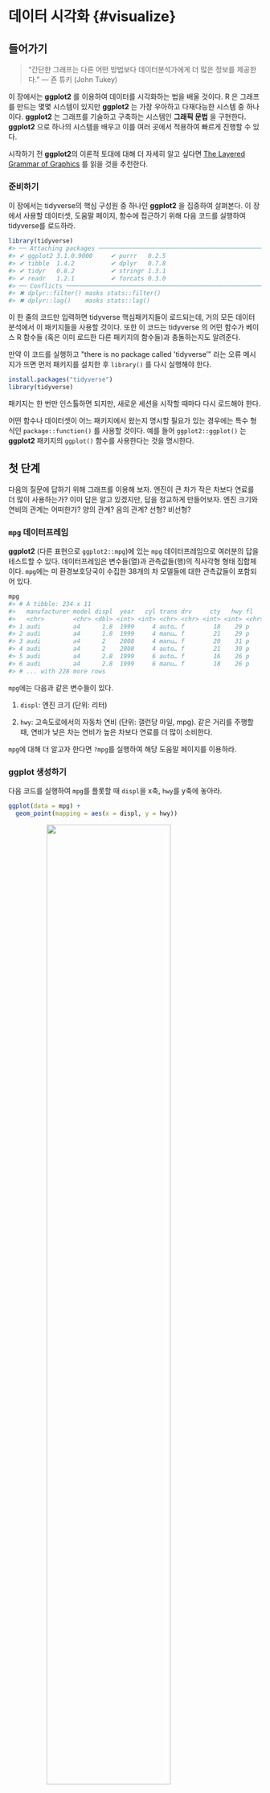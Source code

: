 
# 데이터 시각화 {#visualize}

## 들어가기

> “간단한 그래프는 다른 어떤 방법보다 데이터분석가에게 
> 더 많은 정보를 제공한다.” — 죤 튜키 (John Tukey)


이 장에서는 **ggplot2** 를 이용하여 데이터를 시각화하는 법을 배울 것이다. R 은 그래프를 만드는 몇몇 시스템이 있지만 **ggplot2** 는 가장 우아하고 다재다능한 시스템 중 하나이다. **ggplot2** 는 그래프를 기술하고 구축하는 시스템인 **그래픽 문법** 을 구현한다. **ggplot2** 으로 하나의 시스템을 배우고 이를 여러 곳에서 적용하여 빠르게 진행할 수 있다. 

시작하기 전 **ggplot2**의 이론적 토대에 대해 더 자세히 알고 싶다면 [The Layered Grammar of Graphics](http://vita.had.co.nz/papers/layered-grammar.pdf) 를 읽을 것을 추천한다.  

### 준비하기

이 장에서는 tidyverse의 핵심 구성원 중 하나인 **ggplot2** 을 집중하여 살펴본다. 이 장에서 사용할 데이터셋, 도움말 페이지, 함수에 접근하기 위해 다음 코드를 실행하여 tidyverse를 로드하라.  


```r
library(tidyverse)
#> ── Attaching packages ──────────────────────────────────────────────────────────────────────────────────────────────────────────────── tidyverse 1.2.1 ──
#> ✔ ggplot2 3.1.0.9000     ✔ purrr   0.2.5     
#> ✔ tibble  1.4.2          ✔ dplyr   0.7.8     
#> ✔ tidyr   0.8.2          ✔ stringr 1.3.1     
#> ✔ readr   1.2.1          ✔ forcats 0.3.0
#> ── Conflicts ─────────────────────────────────────────────────────────────────────────────────────────────────────────────────── tidyverse_conflicts() ──
#> ✖ dplyr::filter() masks stats::filter()
#> ✖ dplyr::lag()    masks stats::lag()
```

이 한 줄의 코드만 입력하면 tidyverse 핵심패키지들이 로드되는데, 거의 모든 데이터 분석에서 이 패키지들을 사용할 것이다. 또한 이 코드는 tidyverse 의 어떤 함수가 베이스 R 함수들 (혹은 이미 로드한 다른 패키지의 함수들)과 충돌하는지도 알려준다. 

만약 이 코드를 실행하고 "there is no package called 'tidyverse’" 라는 오류 메시지가 뜨면 먼저 패키지를 설치한 후 `library()` 를 다시 실행해야 한다. 


```r
install.packages("tidyverse")
library(tidyverse)
```

패키지는 한 번만 인스톨하면 되지만, 새로운 세션을 시작할 때마다 다시 로드해야 한다. 

어떤 함수나 데이터셋이 어느 패키지에서 왔는지 명시할 필요가 있는 경우에는 특수 형식인 `package::function()` 를 사용할 것이다. 예를 들어 `ggplot2::ggplot()` 는 **ggplot2** 패키지의 `ggplot()` 함수를 사용한다는 것을 명시한다. 

## 첫 단계

다음의 질문에 답하기 위해 그래프를 이용해 보자. 엔진이 큰 차가 작은 차보다 연료를 더 많이 사용하는가? 이미 답은 알고 있겠지만, 답을 정교하게 만들어보자. 엔진 크기와 연비의 관계는 어떠한가? 양의 관계? 음의 관계? 선형? 비선형? 

### `mpg` 데이터프레임

**ggplot2** (다른 표현으로 `ggplot2::mpg`)에 있는 `mpg` 데이터프레임으로 여러분의 답을 테스트할 수 있다. 데이터프레임은 변수들(열)과 관측값들(행)의 직사각형 형태 집합체이다. `mpg`에는 미 환경보호당국이 수집한 38개의 차 모델들에 대한 관측값들이 포함되어 있다. 


```r
mpg
#> # A tibble: 234 x 11
#>   manufacturer model displ  year   cyl trans drv     cty   hwy fl    class
#>   <chr>        <chr> <dbl> <int> <int> <chr> <chr> <int> <int> <chr> <chr>
#> 1 audi         a4      1.8  1999     4 auto… f        18    29 p     comp…
#> 2 audi         a4      1.8  1999     4 manu… f        21    29 p     comp…
#> 3 audi         a4      2    2008     4 manu… f        20    31 p     comp…
#> 4 audi         a4      2    2008     4 auto… f        21    30 p     comp…
#> 5 audi         a4      2.8  1999     6 auto… f        16    26 p     comp…
#> 6 audi         a4      2.8  1999     6 manu… f        18    26 p     comp…
#> # ... with 228 more rows
```

`mpg`에는 다음과 같은 변수들이 있다. 

1. `displ`: 엔진 크기 (단위: 리터) 

1. `hwy`: 고속도로에서의 자동차 연비 (단위: 갤런당 마일, mpg). 같은 거리를 주행할 때, 연비가 낮은 차는 연비가 높은 차보다 연료를 더 많이 소비한다. 

`mpg`에 대해 더 알고자 한다면 `?mpg`를 실행하여 해당 도움말 페이지를 이용하라. 

### ggplot 생성하기

다음 코드를 실행하여 `mpg`를 플롯할 때 `displ`을 x축, `hwy`를 y축에 놓아라. 


```r
ggplot(data = mpg) + 
  geom_point(mapping = aes(x = displ, y = hwy))
```

<img src="visualize_files/figure-html/unnamed-chunk-4-1.png" width="70%" style="display: block; margin: auto;" />

이 플롯은 엔진 크기(`displ`)와 연비(`hwy`) 사이에 음의 관계가 있음을 보여준다. 다른 말로 하면 엔진이 큰 차들은 연료를 더 많이 사용한다. 이제 연비와 엔진 크기에 대한 여러분의 가설이 확인되거나 반증되었는가? 

 

**ggplot2**에서는 `ggplot()` 함수로 플롯을 시작한다. `ggplot()`을 하면 레이어를 추가시킬 수 있는 좌표 시스템이 생성된다. `ggplot()`의 첫 번째 인수는 그래프에서 사용할 데이터셋이다. 따라서 `ggplot(data = mpg)`를 하면 빈 그래프가 생성되지만, 그리 흥미로운 것이 아니므로 생략하겠다. 

 

그래프는 `ggplot()`에 레이어를 하나 이상 추가해서 완성된다. 함수 `geom_point()`는 플롯에 점 레이어를 추가하여 산점도를 생성한다. **ggplot2**에는 많은 geom 함수가 있는데, 각각은 플롯에 다른 유형의 레이어를 추가한다. 이 장에서 이 많은 함수를 모두 배울 것이다. 

 

**ggplot2**의 각각의 geom 함수에는 매핑 인수가 있다. 이 인수는 데이터셋의 변수들이 시각적 속성으로 어떻게 매핑될 지를 정의한다. 이 인수는 항상 `aes()`와 쌍을 이루는데, `aes()`의 `x, y` 인수는 x, y축으로 매핑될 변수를 지정한다. **ggplot2**는 매핑된 변수를 데이터 인수(우리 경우엔 `mpg`)에서 찾는다. 

### 그래프 작성 탬플릿

이제 이 코드를 **ggplot2**로 그래프를 만드는, 재사용 가능한 템플릿으로 바꿔보자. 그래프를 만들려면 다음의 코드에서 괄호 안의 부분을 해당되는 데이터셋, geom함수나 매핑모음으로 바꾸라. 


```r
ggplot(data = <DATA>) + 
  <GEOM_FUNCTION>(mapping = aes(<MAPPINGS>))
```

이 장의 나머지 부분에서는 이 템플릿을 완성하고 확장하여 다른 유형의 그래프들을 만드는 법을 살펴볼 것이다. `<MAPPINGS>` 부분부터 시작해보자. 


### 연습문제

1. `ggplot(data = mpg)`을 실행하라. 무엇이 나타나는가? 

1. `mpg`는 행이 몇 개인가? 열은 몇 개인가? 

1. `drv` 변수는 무엇을 나타내는가? `?mpg`로 도움말 페이지를 참고하여 알아보자. 

1. `hwy` 대 `cyl`의 산점도를 만들어라. 

1. `class` 대 `drv` 산점도를 만들면 어떻게 되는가? 이 플롯이 유용하지 않은 이유는 무엇인가? 

## Aesthetic 매핑
> "그래프는 전혀 예상하지 못한 것을 보여줄 때 가장 큰 가치가 있다." - 죤 튜키

다음 플롯에서 한 그룹의 포인트들은(빨간색으로 강조) 선형 추세를 벗어나는 것 처럼 보인다. 이 차들은 예상한 것보다 더 높은 연비를 가진다. 이 차들을 어떻게 설명할 수 있을까?  


<img src="visualize_files/figure-html/unnamed-chunk-6-1.png" width="70%" style="display: block; margin: auto;" />

이 차들은 하이브리드 차라고 가설을 세워보자. 이 가설을 검정하는 방법으로 각 차의 `class` 값을 살펴보는 방법이 있다. `mpg` 데이터셋의 `class` 변수는 차를 소형, 중형, SUV 같은 그룹으로 분류한다. 이상점들이 하이브리드 차들이라면 소형이나 경차로 분류되었을 것이다. (이 데이터들은 하이브리드 트럭이나 SUV가 대중화되기 전에 수집되었음을 염두에 두자.) 

`class` 같은 세 번째 변수를 **aesthetics**에 매핑하여 이차원 산점도에 추가할 수도 있다. aesthetics은 플롯에 객체들의 시각적 속성이다. aesthetics에는 포인트의 크기, 모양, 색상 같은 것들이 포함된다. aesthetics 속성 값을 변경하여 점을 (아래와 같이) 다른 방법으로 표시할 수 있다. 데이터를 설명할 때 ’값’이라는 용어를 이미 사용했으므로 aesthetics 속성을 설명할 때는 단어 ’수준(level)’이라는 용어를 사용하자. 여기에서는 크기, 모양, 색상의 수준을 변경하여 다음과 같이 점을 작게 혹은 삼각형이나 파란색으로 만들었다. 


<img src="visualize_files/figure-html/unnamed-chunk-7-1.png" width="70%" style="display: block; margin: auto;" />

플롯의 aesthetics를 데이터셋의 변수들에 매핑해서 데이터에 대한 정보를 전달할 수 있다. 예를 들어 점의 색상을 `class` 변수에 매핑하여 각 차의 차종을 나타낼 수 있다. 


```r
ggplot(data = mpg) + 
  geom_point(mapping = aes(x = displ, y = hwy, color = class))
```

<img src="visualize_files/figure-html/unnamed-chunk-8-1.png" width="70%" style="display: block; margin: auto;" />

(해들리처럼 영국식 영어를 선호한다면 `color` 대신 `colour`를 사용할 수도 있다.) 

aesthetics을 변수에 매핑하기 위해서는 `aes()` 내부에서 aesthetics 이름을 변수 이름과 연결해야 한다. **ggplot2**는 변수의 고유한 값에 aesthetics의 고유한 수준(여기서는 고유한 색상)을 자동으로 지정하는데, 이 과정을 **스케일링 (scaling)**이라고 한다. **ggplot2**는 어떤 수준이 어떤 값에 해당하는지를 설명하는 범례도 추가한다. 

플롯의 색상들을 보면 이상점 중 다수가 2인승 차임을 보여준다. 이 차들은 하이브리드 차가 아닌 것 같고, 놀랍게도 스포츠카들이다! 스포츠카들은 SUV와 픽업트럭처럼 엔진이 크지만, 차체가 중형차나 소형차처럼 작아서 연비가 좋다. 다시 생각해보면 이 차들은 엔진 크기가 컸기 때문에 하이브리드일 가능성이 낮다. 

위의 예제에서 `class` 변수를 색상 aesthetics에 매핑했지만 이 변수를 같은 방법으로 크기 aesthetics에 매핑할 수도 있다. 이 경우, 각 포인트의 정확한 크기는 차종을 나타낼 것이다. 여기서 **경고**가 뜨는데, 비순서 변수 (`class`)를 순서형 aesthetics (`size`)로 매핑하는 것은 좋은 생각이 아니기 때문이다. 


```r
ggplot(data = mpg) + 
  geom_point(mapping = aes(x = displ, y = hwy, size = class))
#> Warning: Using size for a discrete variable is not advised.
```

<img src="visualize_files/figure-html/unnamed-chunk-9-1.png" width="70%" style="display: block; margin: auto;" />

class`를 **alpha** aesthetic에 매핑할 수도 있었는데, 이는 포인트의 투명도 혹은 모양을 제어한다.


```r
# Left
ggplot(data = mpg) + 
  geom_point(mapping = aes(x = displ, y = hwy, alpha = class))

# Right
ggplot(data = mpg) + 
  geom_point(mapping = aes(x = displ, y = hwy, shape = class))
```

<img src="visualize_files/figure-html/unnamed-chunk-10-1.png" width="50%" /><img src="visualize_files/figure-html/unnamed-chunk-10-2.png" width="50%" />

What happened to the SUVs? ggplot2 will only use six shapes at a time. By default, additional groups will go unplotted when you use the shape aesthetic.

For each aesthetic, you use `aes()` to associate the name of the aesthetic with a variable to display. The `aes()` function gathers together each of the aesthetic mappings used by a layer and passes them to the layer's mapping argument. The syntax highlights a useful insight about `x` and `y`: the x and y locations of a point are themselves aesthetics, visual properties that you can map to variables to display information about the data. 

Once you map an aesthetic, ggplot2 takes care of the rest. It selects a reasonable scale to use with the aesthetic, and it constructs a legend that explains the mapping between levels and values. For x and y aesthetics, ggplot2 does not create a legend, but it creates an axis line with tick marks and a label. The axis line acts as a legend; it explains the mapping between locations and values.

You can also _set_ the aesthetic properties of your geom manually. For example, we can make all of the points in our plot blue:


```r
ggplot(data = mpg) + 
  geom_point(mapping = aes(x = displ, y = hwy), color = "blue")
```

<img src="visualize_files/figure-html/unnamed-chunk-11-1.png" width="70%" style="display: block; margin: auto;" />

Here, the color doesn't convey information about a variable, but only changes the appearance of the plot. To set an aesthetic manually, set the aesthetic by name as an argument of your geom function; i.e. it goes _outside_ of `aes()`. You'll need to pick a level that makes sense for that aesthetic:

* The name of a color as a character string.

* The size of a point in mm.

* The shape of a point as a number, as shown in Figure \@ref(fig:shapes).

<div class="figure" style="text-align: center">
<img src="visualize_files/figure-html/shapes-1.png" alt="R has 25 built in shapes that are identified by numbers. There are some seeming duplicates: for example, 0, 15, and 22 are all squares. The difference comes from the interaction of the `colour` and `fill` aesthetics. The hollow shapes (0--14) have a border determined by `colour`; the solid shapes (15--18) are filled with `colour`; the filled shapes (21--24) have a border of `colour` and are filled with `fill`." width="75%" />
<p class="caption">(\#fig:shapes)R has 25 built in shapes that are identified by numbers. There are some seeming duplicates: for example, 0, 15, and 22 are all squares. The difference comes from the interaction of the `colour` and `fill` aesthetics. The hollow shapes (0--14) have a border determined by `colour`; the solid shapes (15--18) are filled with `colour`; the filled shapes (21--24) have a border of `colour` and are filled with `fill`.</p>
</div>

### 연습문제

1.  What's gone wrong with this code? Why are the points not blue?

    
    ```r
    ggplot(data = mpg) + 
      geom_point(mapping = aes(x = displ, y = hwy, color = "blue"))
    ```
    
    <img src="visualize_files/figure-html/unnamed-chunk-12-1.png" width="70%" style="display: block; margin: auto;" />
    
1.  Which variables in `mpg` are categorical? Which variables are continuous? 
    (Hint: type `?mpg` to read the documentation for the dataset). How
    can you see this information when you run `mpg`?

1.  Map a continuous variable to `color`, `size`, and `shape`. How do
    these aesthetics behave differently for categorical vs. continuous
    variables? 
    
1.  What happens if you map the same variable to multiple aesthetics? 

1.  What does the `stroke` aesthetic do? What shapes does it work with?
    (Hint: use `?geom_point`)
    
1.  What happens if you map an aesthetic to something other than a variable 
    name, like `aes(colour = displ < 5)`?  Note, you'll also need to specify x and y.

## Common problems

As you start to run R code, you're likely to run into problems. Don't worry --- it happens to everyone. I have been writing R code for years, and every day I still write code that doesn't work! 

Start by carefully comparing the code that you're running to the code in the book. R is extremely picky, and a misplaced character can make all the difference. Make sure that every `(` is matched with a `)` and every `"` is paired with another `"`. Sometimes you'll run the code and nothing happens. Check the left-hand of your console: if it's a `+`, it means that R doesn't think you've typed a complete expression and it's waiting for you to finish it. In this case, it's usually easy to start from scratch again by pressing ESCAPE to abort processing the current command.

One common problem when creating ggplot2 graphics is to put the `+` in the wrong place: it has to come at the end of the line, not the start. In other words, make sure you haven't accidentally written code like this:

```R
ggplot(data = mpg) 
+ geom_point(mapping = aes(x = displ, y = hwy))
```

If you're still stuck, try the help. You can get help about any R function by running `?function_name` in the console, or selecting the function name and pressing F1 in RStudio. Don't worry if the help doesn't seem that helpful - instead skip down to the examples and look for code that matches what you're trying to do.

If that doesn't help, carefully read the error message. Sometimes the answer will be buried there! But when you're new to R, the answer might be in the error message but you don't yet know how to understand it. Another great tool is Google: try googling the error message, as it's likely someone else has had the same problem, and has gotten help online.

## 면분할(facet)

변수를 추가하는 방법으로 aesthetic을 이용하는 방법을 보았다.  또다른 방법은 범주형 변수에 특히 유용한 방법인데, 플롯을 데이터 서브셋을 각각 표시하는 하위플롯인 **면분할**(facet)로 나누는 것이다. 

플롯을 하나의 변수에 대해 면분할(facet) 하기 위해서는, `facet_wrap()`을 이용하면 된다. `facet_wrap()`의 첫 번째 인수로는 `~`와 따라나오는 변수 이름으로 된 공식(formula)이어야 한다. (여기서 ’공식‘ 은 R 의 데이터 구조의 한 형태이며 ’등식(equation)’과 같은 의미가 아니다.) `facet_wrap()`에 전달하는 변수는 이산형이어야 한다. 



```r
ggplot(data = mpg) + 
  geom_point(mapping = aes(x = displ, y = hwy)) + 
  facet_wrap(~ class, nrow = 2)
```

<img src="visualize_files/figure-html/unnamed-chunk-13-1.png" width="70%" style="display: block; margin: auto;" />

플롯을 두 변수 조합으로 면분할하기 위해서는 `facet_grid()`를 플롯 호출에 추가하면 된다. `facet_grid()`의 첫 번째 인수도 공식이다. 이번에는 공식이 두 개의 변수가 `~`로 분리되어 있는 형태여야 한다. 




```r
ggplot(data = mpg) + 
  geom_point(mapping = aes(x = displ, y = hwy)) + 
  facet_grid(drv ~ cyl)
```

<img src="visualize_files/figure-html/unnamed-chunk-14-1.png" width="70%" style="display: block; margin: auto;" />

열이나 행으로 면분할하고 싶지 않다면 변수 이름 대신 `.`를 이용하라. (예: `+ facet_grid(. ~ cyl)`)  

### 연습문제

1. 연속형 변수로 면분할하면 어떻게 되는가? 

1. `facet_grid(drv ~ cyl)`로 만든 플롯에 있는 빈 셀들은 무엇을 의미하는가? 다음의 플롯과 어떻게 연관되는가?

    
    ```r
    ggplot(data = mpg) + 
      geom_point(mapping = aes(x = drv, y = cyl))
    ```

1.  다음의 코드는 어떤 플롯을 만드는가? `.`은 어떤 역할을 하는가?  
 

    
    ```r
    ggplot(data = mpg) + 
      geom_point(mapping = aes(x = displ, y = hwy)) +
      facet_grid(drv ~ .)
    
    ggplot(data = mpg) + 
      geom_point(mapping = aes(x = displ, y = hwy)) +
      facet_grid(. ~ cyl)
    ```

1.  이 절의 면분할된 첫 번째 플롯을 살펴보라.  

    
    ```r
    ggplot(data = mpg) + 
      geom_point(mapping = aes(x = displ, y = hwy)) + 
      facet_wrap(~ class, nrow = 2)
    ```
    
    색상 aesthetic을 쓰지 않고 면분할하는 것은 어떤 이점이 있는가? 단점은 무엇인가? 데이터가 더 크다면 이 균형은 어떻게 바뀌겠는가? 
    

1.  `?facet_wrap`을 읽어라. `nrow`의 역할은 무엇인가? `ncol`은 어떤 일을 하는가? 개별 패널의 배치를 조정하는 기타 옵션들은 무엇인가? `facet_grid()`에는 `nrow, ncol`인수가 왜 없는가? 

1.  `facet_grid()`를 사용할 때, 대개의 경우 고유 수준이 더 많은 변수를 열로 두어야 한다. 왜인가?     

## 기하 객체

두 플롯은 유사한가?  

<img src="visualize_files/figure-html/unnamed-chunk-18-1.png" width="50%" /><img src="visualize_files/figure-html/unnamed-chunk-18-2.png" width="50%" />

두 플롯은 동일한 `x` 변수, 동일한 `y` 변수를 포함하고, 동일한 데이터를 나타낸다. 그러나 둘은 같지 않다. 각 플롯은 데이터를 표현하는 시각 객체가 다르다. **ggplot2** 문법으로는 두 플롯이 다른 **지옴(geom)** 을 사용한다고 말한다. 

지옴은 데이터를 나타내기 위해 플롯이 사용하는 기하 객체(geometric object)이다. 사람들은 플롯이 사용하는 지옴의 유형으로 플롯을 기술한다. 예를 들어 막대 차트는 막대 지옴들을 이용하고, 라인 차트는 라인 지옴을, 박스플롯은 박스플롯 지옴을 이용하는 식이다. 산점도는 추세를 망가뜨린다. 즉, 포인트 지옴을 사용한다. 위에서 보았듯이, 같은 데이터를 플롯하기 위해 다른 지옴을 사용할 수 있다. 왼쪽의 플롯은 포인트 지옴을 사용했고, 오른쪽의 플롯은 평활(smooth) 지옴, 즉 데이터에 적합된 평활선을 이용했다. 

플롯에서 지옴을 바꾸기 위해서는 `ggplot()`에 추가하는 지옴 함수를 변경하면 된다. 예를 들어 다음의 코드를 사용하여 위 플롯들을 만들었다. 


```r
# left
ggplot(data = mpg) + 
  geom_point(mapping = aes(x = displ, y = hwy))

# right
ggplot(data = mpg) + 
  geom_smooth(mapping = aes(x = displ, y = hwy))
```

**ggplot2**의 모든 지옴 함수는 `mapping` 인수를 가진다. 그러나 모든 aesthetic이 모든 지옴과 작동하는 것은 아니다. 포인트의 shape(모양)을 설정할 수 있지만, 선의 ’shape’을 설정할 수는 없다. 반면, 라인의 linetype(선유형)을 설정할 수 있다. `geom_smooth()`는 linetype으로 매핑된 변수의 각 고유 값마다 다른 형태의  선을 그린다. 



```r
ggplot(data = mpg) + 
  geom_smooth(mapping = aes(x = displ, y = hwy, linetype = drv))
```

<img src="visualize_files/figure-html/unnamed-chunk-20-1.png" width="70%" style="display: block; margin: auto;" />

여기서 `geom_smooth()`는 자동차의 동력전달장치를 의미하는 `drv` 값에 기초하여 차 모델들을 세 개의 선으로 분리한다. 선 하나는 `4` 값을 가진 점들 모두를 표시하고, 다른 선은 `f`을 가진 모든 점을, 또 다른 선은 `r` 값을 가진 모든 점을 표시한다. 여기서 `4`는 사륜구동, `f`는 전륜구동, `r`은 후륜구동을 나타낸다. 

이것이 이상하게 들린다면 원 데이터 위에 선들을 겹쳐 그린 후, 선과 점을 `drv`에 따라 색상을 입히면 좀 더 명료하게 만들 수 있다.  

<img src="visualize_files/figure-html/unnamed-chunk-21-1.png" width="70%" style="display: block; margin: auto;" />

이 플롯은 같은 그래프에 두 개의 지옴을 포함하고 있는 것을 주목하라! 흥미로운가? 그러면 자, 기대하시라. 다음 절에서는 같은 플롯에 다중의 지옴을 놓는 방법을 배울 것이다.  

**ggplot2**에는 30개가 넘는 지옴이 있고, 확장 패키지에는 더 많은 지옴이 있다.  (예제는 <https://www.ggplot2-exts.org>에 있다). 포괄적인 개요는 **ggplot2**  치트시트에서 가장 잘 볼 수 있는데, <http://rstudio.com/cheatsheets>에서 얻을 수 있다. 더 배우고 싶은 지옴이 있다면 `?geom_smooth` 같이 도움말을 이용하라. 

`geom_smooth()` 같이 많은 수의 지옴은 데이터의 열, 여러 개를 표시 하기 위해 하나의 기하 객체를 사용한다. 이러한 지옴들에 대해 그룹 aesthetic을 다중 객체를 그리는 범주형 변수로 설정할 수 있다. **ggplot2**는 그룹 변수의 각 고유값에 따라 별도의 객체를 그린다. 실제로는 **ggplot2**는 (`linetype` 예제에서와 같이) aesthetic을 이산형 변수에 매핑할 때마다 이 지옴들에 대한 데이터를 자동으로 그룹화한다. 그룹 aesthetic은 기본적으로 범례를 추가하거나 구별시켜주는 기능들을 추가하지 않기 때문에, 이 기능을 활용하면 편리하다. 



```r
ggplot(data = mpg) +
  geom_smooth(mapping = aes(x = displ, y = hwy))
              
ggplot(data = mpg) +
  geom_smooth(mapping = aes(x = displ, y = hwy, group = drv))
    
ggplot(data = mpg) +
  geom_smooth(
    mapping = aes(x = displ, y = hwy, color = drv),
    show.legend = FALSE
  )
```

<img src="visualize_files/figure-html/unnamed-chunk-22-1.png" width="33%" /><img src="visualize_files/figure-html/unnamed-chunk-22-2.png" width="33%" /><img src="visualize_files/figure-html/unnamed-chunk-22-3.png" width="33%" />

같은 플롯에 여러 지옴을 표시하려면 `ggplot()`에 여러 지옴 함수를 추가하라. 


```r
ggplot(data = mpg) + 
  geom_point(mapping = aes(x = displ, y = hwy)) +
  geom_smooth(mapping = aes(x = displ, y = hwy))
```

<img src="visualize_files/figure-html/unnamed-chunk-23-1.png" width="70%" style="display: block; margin: auto;" />

 
그러나 이렇게 하면 코드에 중복이 생긴다. y-축을 `hwy` 대신 `cty`을 표시하도록 변경한다고 해보자. 두 군데에서 변수를 변경해야 하는데, 하나를 업데이트하는 것을 잊어버릴 수 있다. 이러한 종류의 중복은 매핑 집합을 `ggplot()`으로 전달하여 피할 수 있다. 이렇게 하면 **ggplot2**는 이 매핑들을 전역 매핑으로 처리하여 그래프의 각 지옴에 적용한다. 다른 말로 하면 다음의 코드는 이전 코드와 동일한 플롯을 생성한다.  


```r
ggplot(data = mpg, mapping = aes(x = displ, y = hwy)) + 
  geom_point() + 
  geom_smooth()
```

지옴 함수에 매핑을 넣으면 **ggplot2**는 해당 레이어에 대한 로컬 매핑으로 처리한다. 이 매핑으로 전역 매핑을 확장하거나 덮어쓴 뒤 해당 레이어에만 적용한다. 이렇게 하면 다른 레이어마다 다른 aesthetic을 표시하는 것이 가능하다. 


```r
ggplot(data = mpg, mapping = aes(x = displ, y = hwy)) + 
  geom_point(mapping = aes(color = class)) + 
  geom_smooth()
```

<img src="visualize_files/figure-html/unnamed-chunk-25-1.png" width="70%" style="display: block; margin: auto;" />

같은 원리로 각 레이어마다 다른 데이터를 지정할 수 있다. 여기서 우리의 평활선은 `mpg` 데이터셋의 서브셋인 경차만을 표시했다. `geom_smooth()` 의 로컬 데이터 인수는 해당 레이어에 한해서만 `ggplot()` 의 전역 데이터 인수를 덮어쓴다.


```r
ggplot(data = mpg, mapping = aes(x = displ, y = hwy)) + 
  geom_point(mapping = aes(color = class)) + 
  geom_smooth(data = filter(mpg, class == "subcompact"), se = FALSE)
```

<img src="visualize_files/figure-html/unnamed-chunk-26-1.png" width="70%" style="display: block; margin: auto;" />

(`filter()` 의 작동방식에 대해서 다음 장에서 배울 것이다. 여기에서는 이 명령어는 경차만 선택하라는 것으로 이해하라.) 


### 연습문제

1. 선 차트를 그리기 위해 어떤 지옴을 사용하겠는가? 박스플롯을 그리려면? 히스토그램은? 면적(area) 차트는? 

1. 머릿속으로 다음의 코드를 실행하고 출력이 어떨지 예측해보라. 그 후, R 에서 코드를 실행하고 여러분의 예측을 확인하라. 
    
    
    ```r
    ggplot(data = mpg, mapping = aes(x = displ, y = hwy, color = drv)) + 
      geom_point() + 
      geom_smooth(se = FALSE)
    ```

1.  `show.legend = FALSE`는 어떤 역할을 하는가? 삭제하면 어떻게 되는가? 앞에서 왜 이를 사용했겠는가? 

1. `geom_smooth()`의 `se` 인수는 어떤 역할을 하는가? 

1. 다음의 두 그래프는 다르게 나타나겠는가? 왜 그런가∙그렇지 않은가? 

    
    ```r
    ggplot(data = mpg, mapping = aes(x = displ, y = hwy)) + 
      geom_point() + 
      geom_smooth()
    
    ggplot() + 
      geom_point(data = mpg, mapping = aes(x = displ, y = hwy)) + 
      geom_smooth(data = mpg, mapping = aes(x = displ, y = hwy))
    ```

1.  다음의 그래프들을 생성하는 데 필요한 R 코드를 다시 작성하라. 

    <img src="visualize_files/figure-html/unnamed-chunk-29-1.png" width="50%" /><img src="visualize_files/figure-html/unnamed-chunk-29-2.png" width="50%" /><img src="visualize_files/figure-html/unnamed-chunk-29-3.png" width="50%" /><img src="visualize_files/figure-html/unnamed-chunk-29-4.png" width="50%" /><img src="visualize_files/figure-html/unnamed-chunk-29-5.png" width="50%" /><img src="visualize_files/figure-html/unnamed-chunk-29-6.png" width="50%" />

## 통계적 변환

다음으로, 막대 차트를 보자. 막대 차트는 간단할 것 같지만, 플롯에 대해 미묘한 것을 드러내기 때문에 흥미로운 차트이다. `geom_bar()`로 그려지는 기본 막대 차트를 생각해보라. 다음의 차트는 `diamonds` 데이터셋에서 `cut`으로 그룹한 다아아몬드의 총 개수를 표시한다. `diamond` 데이터셋은 **ggplot2**에 있으며 약 54,000개 다이아몬드 각각의 가격(`price`), 캐럿(`carat`), 색상(`color`), 투명도(`clarity`), 컷(`cut`)과 같은 정보가 있다. 차트는 저품질 컷보다 고품질 컷의 다이아몬드가 더 많음을 보여준다. 


```r
ggplot(data = diamonds) + 
  geom_bar(mapping = aes(x = cut))
```

<img src="visualize_files/figure-html/unnamed-chunk-30-1.png" width="70%" style="display: block; margin: auto;" />

이 차트는 x-축으로 `diamond`의 변수 중 하나인 `cut`을 표시한다. y-축으로 count를 표시하는데 count는 `diamonds`의 변수가 아니다! count는 어디서 오는가? 산점도와 같은 다수의 그래프는 데이터셋의 원 값을 플롯한다. 막대 차트와 같은 다른 그래프는 플롯할 새로운 값을 계산한다. 


* 막대 차트, 히스토그램, 빈도 다각형은 데이터를 계급(bin)으로 만든 후, 각 계급에 떨어지는 점들의 개수인 도수를 플롯한다.   

* 평활 차트들은 데이터에 모델을 적합한 후 모델을 이용한 예측값을 플롯한다. 

* 박스플롯은 분포의 로버스트한 요약값을 계산한 후 특수한 형태의  박스로 표시한다. 

그래프에 사용할 새로운 값을 계산하는 알고리즘은 통계적 변환의 줄임말인 **스탯(stat)**이라고 부른다. 다음의 그림은 이 과정이 `geom_bar()`과 어떻게 작동하는지를 보여준다. 


<img src="images/visualization-stat-bar.png" width="100%" style="display: block; margin: auto;" />

`stat` 인수의 기본값을 조사하여 한 지옴이 어떤 스탯을 사용하는지 알 수 있다. 예를 들어 `?geom_bar`를 하면 `stat`이 ’count‘임을 보여주는데, 이는 `geom_bar()`가 `stat_count()`를 이용함을 의미한다. `stat_count()`는 `geom_bar()`와 같은 페이지에 문서화되어 있으며, 스크롤해서 내려가면 ’계산된 변수들‘이라고 하는 섹션을 볼 수 있다. 두 개의 새로운 변수, `count, prop`을 계산한 방법을 설명한다. 

지옴과 스탯을 서로 바꿔서 사용할 수 있다. 예를 들어 이전 플롯을 `geom_bar()` 대신 `stat_count()`를 사용하여 생성할 수 있다.  


```r
ggplot(data = diamonds) + 
  stat_count(mapping = aes(x = cut))
```

<img src="visualize_files/figure-html/unnamed-chunk-32-1.png" width="70%" style="display: block; margin: auto;" />

모든 지옴은 기본 스탯이 있고 모든 스탯은 기본 지옴이 있기 때문에 이것이 가능하다. 다시 말하면 일반적으로 내부 통계적 변환에 대해 신경 쓸 필요 없이 지옴을 사용할 수 있다. 명시적으로 스탯을 사용해야 하는 이유는 세 가지이다. 

1.  기본 스탯을 덮어쓰고 싶을 수 있다. 다음의 코드에서 `geom_bar()`의 스탯을 count (기본값)에서 identity로 변경했다. 이렇게 하면 막대의 높이를 **y**  변수의 원 값으로 매핑할 수 있다. 안타깝게도 사람들이 막대 그래프에 대해 이야기할 때, 막대의 높이가 데이터에 존재하는 그래프를 의미하기도 하고, 또는 행을 세서 생성되는, 앞서 본 막대그래프를 의미하기도 한다. 

 
    
    ```r
    demo <- tribble(
      ~cut,         ~freq,
      "Fair",       1610,
      "Good",       4906,
      "Very Good",  12082,
      "Premium",    13791,
      "Ideal",      21551
    )
    
    ggplot(data = demo) +
      geom_bar(mapping = aes(x = cut, y = freq), stat = "identity")
    ```
    
    <img src="visualize_files/figure-html/unnamed-chunk-33-1.png" width="70%" style="display: block; margin: auto;" />
    
 (`<-`나 `tribble()`을 전에 보지 못했더라도 걱정하지 마라. 문맥에서 의미를 추론할 수 있고, 이들의 정확한 역할을 곧 배울 것이다!) 

1. 변환된 변수에서 aesthetic으로 기본 매핑을 덮어쓰고자 할 수 있다. 예를 들어 빈도가 아니라 비율의 막대 그래프를 표시하고자 할 수 있다.  


    
    ```r
    ggplot(data = diamonds) + 
      geom_bar(mapping = aes(x = cut, y = ..prop.., group = 1))
    ```
    
    <img src="visualize_files/figure-html/unnamed-chunk-34-1.png" width="70%" style="display: block; margin: auto;" />

 

스탯이 계산한 변수를 찾기 위해서는 ’computed variables‘ 제목의 도움말 섹션을 살펴보라. 

1. 코드에서 통계적 변환에 주의를 많이 집중시키고자 할 수 있다. 예를 들어 계산하는 요약값에 주의를 집중시키고자 고유한 x 값 각각에 대해 y 값을 요약하는 `stat_summary()`를 사용할 수 있다.  

    
    ```r
    ggplot(data = diamonds) + 
      stat_summary(
        mapping = aes(x = cut, y = depth),
        fun.ymin = min,
        fun.ymax = max,
        fun.y = median
      )
    ```
    
    <img src="visualize_files/figure-html/unnamed-chunk-35-1.png" width="70%" style="display: block; margin: auto;" />
    
ggplot2에는 20개가 넘는 스탯이 있다. 각 스탯은 함수이므로 평소 하듯이 도움말을 볼 수 있다 (예: `?stat_bin`). 스탯 전체 목록을 보려면 **ggplot2** 치트시트를 보라.) 

 

### 연습문제

1.  What is the default geom associated with `stat_summary()`? How could
    you rewrite the previous plot to use that geom function instead of the 
    stat function?

1.  What does `geom_col()` do? How is it different to `geom_bar()`?

1.  Most geoms and stats come in pairs that are almost always used in 
    concert. Read through the documentation and make a list of all the 
    pairs. What do they have in common?

1.  What variables does `stat_smooth()` compute? What parameters control
    its behaviour?

1.  In our proportion bar chart, we need to set `group = 1`. Why? In other
    words what is the problem with these two graphs?
    
    
    ```r
    ggplot(data = diamonds) + 
      geom_bar(mapping = aes(x = cut, y = ..prop..))
    ggplot(data = diamonds) + 
      geom_bar(mapping = aes(x = cut, fill = color, y = ..prop..))
    ```
  

## 위치 조정

막대 그래프와 연관된 마법 한 가지가 더 있다.  막대 그래프에 색상을 입힐 수 있는데, `color` aesthetic을 이용하거나, 좀 더 유용하게는 `fill`을 이용하면 된다. 


```r
ggplot(data = diamonds) + 
  geom_bar(mapping = aes(x = cut, colour = cut))
ggplot(data = diamonds) + 
  geom_bar(mapping = aes(x = cut, fill = cut))
```

<img src="visualize_files/figure-html/unnamed-chunk-37-1.png" width="50%" /><img src="visualize_files/figure-html/unnamed-chunk-37-2.png" width="50%" />

`fill` aesthetic을 다른 변수(예: `clarity`)에 매핑하면 어떤 일이 일어나는지 잘 보자. 누적 막대 그래프가 생성된다. 각각의 색상이 입혀진 직사각형은 `cut`과 `clarity`의 조합을 나타낸다.



```r
ggplot(data = diamonds) + 
  geom_bar(mapping = aes(x = cut, fill = clarity))
```

<img src="visualize_files/figure-html/unnamed-chunk-38-1.png" width="70%" style="display: block; margin: auto;" />
 

`position` 인수로 지정하는 **위치 조정**에 의해 막대 누적이 자동으로 수행된다. 누적막대그래프를 원하지 않는다면 다음의 `"identity", "dodge", "fill"` 세 옵션 중 하나를 선택하면 된다. 


* `position = "identity"`를 하면 각 객체를 그래프 문맥에 해당되는 곳에 정확히 배치한다. 막대와 겹치기 때문에 막대에 대해서는 그다지 유용하지 않다. 겹치는 것을 구별하려면 `alpha`를 작은 값으로 설정하여 막대들을 약간 투명하게 하거나, `fill = NA`로 설정하여 완전히 투명하게 해야 한다. 

    
    ```r
    ggplot(data = diamonds, mapping = aes(x = cut, fill = clarity)) + 
      geom_bar(alpha = 1/5, position = "identity")
    ggplot(data = diamonds, mapping = aes(x = cut, colour = clarity)) + 
      geom_bar(fill = NA, position = "identity")
    ```
    
    <img src="visualize_files/figure-html/unnamed-chunk-39-1.png" width="50%" /><img src="visualize_files/figure-html/unnamed-chunk-39-2.png" width="50%" />
    

identity 위치 조정은 point 와 같은 2차원 지옴(예: 포인트)에서 더 유용한데 여기에서는 identity가 기본값이다. 


* `position = "fill"`은 누적막대처럼 동작하지만 누적막대들이 동일한 높이를 갖도록 한다. 이렇게 하면 그룹들 사이에 비율을 비교하기 쉬워진다.

    
    ```r
    ggplot(data = diamonds) + 
      geom_bar(mapping = aes(x = cut, fill = clarity), position = "fill")
    ```
    
    <img src="visualize_files/figure-html/unnamed-chunk-40-1.png" width="70%" style="display: block; margin: auto;" />

* `position = "dodge"`를 하면 겹치는 객체가 서로 옆에 배치된다. 이렇게 하면 개별 값들을 비교하기 쉬워진다.

    
    ```r
    ggplot(data = diamonds) + 
      geom_bar(mapping = aes(x = cut, fill = clarity), position = "dodge")
    ```
    
    <img src="visualize_files/figure-html/unnamed-chunk-41-1.png" width="70%" style="display: block; margin: auto;" />

막대 그래프에는 유용하지 않지만 산점도에 매우 유용한 다른 형태의 조정도 있다. 우리의 첫 번째 산점도를 떠올려보라. 데이터셋에 234개 관측값이 있는데도 플롯에서 126개 점만 표시하고 있다는 것을 눈치챘는가?

<img src="visualize_files/figure-html/unnamed-chunk-42-1.png" width="70%" style="display: block; margin: auto;" />

`hwy`와 `displ`의 값들이 반올림이 되어서 점들이 격자 위에 나타나 많은 점들이 서로 겹쳤다. 이 문제를 **오버플롯팅**이라고 한다. 이러한 방식은 많은 데이터들이 어디에 있는지 보기 힘들게 만든다. 데이터 포인트들이 그래프에 걸쳐 동일하게 퍼져있는가? 아니면 `hwy`와 `displ`의 특정 조합이 109개 값을 포함하고 있는가? 

위치 조정을 ’지터(jitter)’로 설정하여 이 격자 방법을 피할 수 있다. `position = "jitter"`를 하면 각 점에 적은 양의 랜덤 노이즈가 추가된다. 이렇게 하면 어느 두 점도 같은 양의 랜덤 노이즈를 받을 가능성이 없기 때문에 포인트가 퍼지게 된다. 


```r
ggplot(data = mpg) + 
  geom_point(mapping = aes(x = displ, y = hwy), position = "jitter")
```

<img src="visualize_files/figure-html/unnamed-chunk-43-1.png" width="70%" style="display: block; margin: auto;" />

랜덤을 추가해서 플롯을 개선하는 것은 이상해 보이지만, 작은 스케일에서는 그래프가 덜 정확해지는 대신, 큰 스케일에서는 그래프가 더 표현력 있게 된다. 이 방법은 매우 유용하며, **ggplot2**에는 `geom_point(position = "jitter")`를 축약한 `geom_jitter()`가 있다. 

위치 조정에 대해 더 배우고 싶으면 다음과 같이 각 조정과 연관된 도움말 페이지를 찾아보라. `?position_dodge`, `?position_fill`, `?position_identity`, `?position_jitter`, and `?position_stack`.

### 연습문제

1.  What is the problem with this plot? How could you improve it?

    
    ```r
    ggplot(data = mpg, mapping = aes(x = cty, y = hwy)) + 
      geom_point()
    ```
    
    <img src="visualize_files/figure-html/unnamed-chunk-44-1.png" width="70%" style="display: block; margin: auto;" />

1.  What parameters to `geom_jitter()` control the amount of jittering?

1.  Compare and contrast `geom_jitter()` with `geom_count()`.

1.  What's the default position adjustment for `geom_boxplot()`? Create
    a visualisation of the `mpg` dataset that demonstrates it.

## 좌표계

Coordinate systems are probably the most complicated part of ggplot2. The default coordinate system is the Cartesian coordinate system where the x and y positions act independently to determine the location of each point. There are a number of other coordinate systems that are occasionally helpful.

*   `coord_flip()` switches the x and y axes. This is useful (for example),
    if you want horizontal boxplots. It's also useful for long labels: it's
    hard to get them to fit without overlapping on the x-axis.
    
    
    ```r
    ggplot(data = mpg, mapping = aes(x = class, y = hwy)) + 
      geom_boxplot()
    ggplot(data = mpg, mapping = aes(x = class, y = hwy)) + 
      geom_boxplot() +
      coord_flip()
    ```
    
    <img src="visualize_files/figure-html/unnamed-chunk-45-1.png" width="50%" /><img src="visualize_files/figure-html/unnamed-chunk-45-2.png" width="50%" />

*   `coord_quickmap()` sets the aspect ratio correctly for maps. This is very
    important if you're plotting spatial data with ggplot2 (which unfortunately
    we don't have the space to cover in this book).

    
    ```r
    nz <- map_data("nz")
    
    ggplot(nz, aes(long, lat, group = group)) +
      geom_polygon(fill = "white", colour = "black")
    
    ggplot(nz, aes(long, lat, group = group)) +
      geom_polygon(fill = "white", colour = "black") +
      coord_quickmap()
    ```
    
    <img src="visualize_files/figure-html/unnamed-chunk-46-1.png" width="50%" /><img src="visualize_files/figure-html/unnamed-chunk-46-2.png" width="50%" />

*   `coord_polar()` uses polar coordinates. Polar coordinates reveal an 
    interesting connection between a bar chart and a Coxcomb chart.
    
    
    ```r
    bar <- ggplot(data = diamonds) + 
      geom_bar(
        mapping = aes(x = cut, fill = cut), 
        show.legend = FALSE,
        width = 1
      ) + 
      theme(aspect.ratio = 1) +
      labs(x = NULL, y = NULL)
    
    bar + coord_flip()
    bar + coord_polar()
    ```
    
    <img src="visualize_files/figure-html/unnamed-chunk-47-1.png" width="50%" /><img src="visualize_files/figure-html/unnamed-chunk-47-2.png" width="50%" />

### 연습문제

1.  Turn a stacked bar chart into a pie chart using `coord_polar()`.

1.  What does `labs()` do? Read the documentation.

1.  What's the difference between `coord_quickmap()` and `coord_map()`?

1.  What does the plot below tell you about the relationship between city
    and highway mpg? Why is `coord_fixed()` important? What does 
    `geom_abline()` do?
    
    
    ```r
    ggplot(data = mpg, mapping = aes(x = cty, y = hwy)) +
      geom_point() + 
      geom_abline() +
      coord_fixed()
    ```
    
    <img src="visualize_files/figure-html/unnamed-chunk-48-1.png" width="50%" style="display: block; margin: auto;" />

## 그래프 레이어 문법

이전 절에서 산점도, 막대 그래프, 박스 플롯을 만드는 법뿐만 아니라 훨씬 많은
것을 배웠다. ggplot2로 어떤 유형의 플롯도 만들 수 있는 기반을 배웠다. 이를
확인하기 위해 코드 템플릿에 위치 조정, 스탯, 좌표계, 면분할을 추가해보자.

```
ggplot(data = <DATA>) + 
  <GEOM_FUNCTION>(
     mapping = aes(<MAPPINGS>),
     stat = <STAT>, 
     position = <POSITION>
  ) +
  <COORDINATE_FUNCTION> +
  <FACET_FUNCTION>
```

새 템플릿에는 7개의 파라미터가 있는데, 괄호 안에 표시되어 있다. ggplot2가
데이터, 매핑, 지옴 함수를 제외하고는 유용한 기본값들을 제공하기 때문에 실제로는 
일곱 파라미터 모두 제공해야 하는 경우는 거의 없다.

템플릿의 일곱 파라미터로 그래픽 문법이 구성되는데, 이는 플롯을 작성하는
공식 시스템이다. 이 그래픽 문법은, 어떤 플롯도 데이터셋, 지옴, 매핑 집합, 스탯, 
위치 조정, 좌표계, 면분할 구성표의 조합으로 고유하게 설명할 수 있다는 
직관에 기반하고 있다.

어떻게 작동하는지 보기 위해 맨 처음부터 기본 플롯을 어떻게 만들지를 생각해보라. 
데이터셋부터 시작해서 이를 (스탯을 이용하여) 표시하고 싶은 정보로
변환할 것이다.

<img src="images/visualization-grammar-1.png" width="100%" style="display: block; margin: auto;" />

Next, you could choose a geometric object to represent each observation in the transformed data. You could then use the aesthetic properties of the geoms to represent variables in the data. You would map the values of each variable to the levels of an aesthetic.

<img src="images/visualization-grammar-2.png" width="100%" style="display: block; margin: auto;" />

You'd then select a coordinate system to place the geoms into. You'd use the location of the objects (which is itself an aesthetic property) to display the values of the x and y variables. At that point, you would have a complete graph, but you could further adjust the positions of the geoms within the coordinate system (a position adjustment) or split the graph into subplots (faceting). You could also extend the plot by adding one or more additional layers, where each additional layer uses a dataset, a geom, a set of mappings, a stat, and a position adjustment.

<img src="images/visualization-grammar-3.png" width="100%" style="display: block; margin: auto;" />

You could use this method to build _any_ plot that you imagine. In other words, you can use the code template that you've learned in this chapter to build hundreds of thousands of unique plots.
